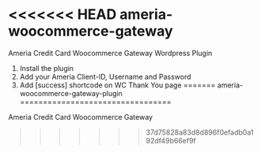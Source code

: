 <<<<<<< HEAD
ameria-woocommerce-gateway
==========================

Ameria Credit Card Woocommerce Gateway
Wordpress Plugin

1) Install the plugin
2) Add your Ameria Client-ID, Username and Password
3) Add [success] shortcode on WC Thank You page
=======
ameria-woocommerce-gateway-plugin
=================================

Ameria Credit Card Woocommerce Gateway
>>>>>>> 37d75828a83d8d896f0efadb0a192df49b66ef9f

